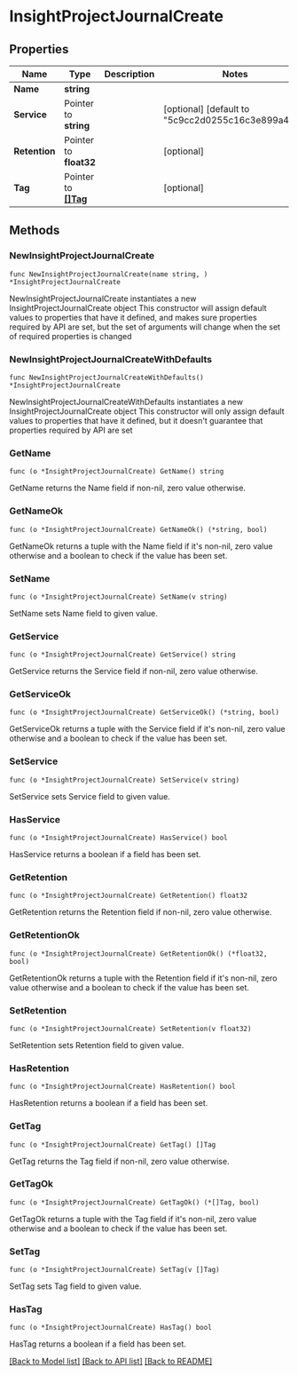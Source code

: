 # InsightProjectJournalCreate

## Properties

Name | Type | Description | Notes
------------ | ------------- | ------------- | -------------
**Name** | **string** |  | 
**Service** | Pointer to **string** |  | [optional] [default to "5c9cc2d0255c16c3e899a4ea"]
**Retention** | Pointer to **float32** |  | [optional] 
**Tag** | Pointer to [**[]Tag**](Tag.md) |  | [optional] 

## Methods

### NewInsightProjectJournalCreate

`func NewInsightProjectJournalCreate(name string, ) *InsightProjectJournalCreate`

NewInsightProjectJournalCreate instantiates a new InsightProjectJournalCreate object
This constructor will assign default values to properties that have it defined,
and makes sure properties required by API are set, but the set of arguments
will change when the set of required properties is changed

### NewInsightProjectJournalCreateWithDefaults

`func NewInsightProjectJournalCreateWithDefaults() *InsightProjectJournalCreate`

NewInsightProjectJournalCreateWithDefaults instantiates a new InsightProjectJournalCreate object
This constructor will only assign default values to properties that have it defined,
but it doesn't guarantee that properties required by API are set

### GetName

`func (o *InsightProjectJournalCreate) GetName() string`

GetName returns the Name field if non-nil, zero value otherwise.

### GetNameOk

`func (o *InsightProjectJournalCreate) GetNameOk() (*string, bool)`

GetNameOk returns a tuple with the Name field if it's non-nil, zero value otherwise
and a boolean to check if the value has been set.

### SetName

`func (o *InsightProjectJournalCreate) SetName(v string)`

SetName sets Name field to given value.


### GetService

`func (o *InsightProjectJournalCreate) GetService() string`

GetService returns the Service field if non-nil, zero value otherwise.

### GetServiceOk

`func (o *InsightProjectJournalCreate) GetServiceOk() (*string, bool)`

GetServiceOk returns a tuple with the Service field if it's non-nil, zero value otherwise
and a boolean to check if the value has been set.

### SetService

`func (o *InsightProjectJournalCreate) SetService(v string)`

SetService sets Service field to given value.

### HasService

`func (o *InsightProjectJournalCreate) HasService() bool`

HasService returns a boolean if a field has been set.

### GetRetention

`func (o *InsightProjectJournalCreate) GetRetention() float32`

GetRetention returns the Retention field if non-nil, zero value otherwise.

### GetRetentionOk

`func (o *InsightProjectJournalCreate) GetRetentionOk() (*float32, bool)`

GetRetentionOk returns a tuple with the Retention field if it's non-nil, zero value otherwise
and a boolean to check if the value has been set.

### SetRetention

`func (o *InsightProjectJournalCreate) SetRetention(v float32)`

SetRetention sets Retention field to given value.

### HasRetention

`func (o *InsightProjectJournalCreate) HasRetention() bool`

HasRetention returns a boolean if a field has been set.

### GetTag

`func (o *InsightProjectJournalCreate) GetTag() []Tag`

GetTag returns the Tag field if non-nil, zero value otherwise.

### GetTagOk

`func (o *InsightProjectJournalCreate) GetTagOk() (*[]Tag, bool)`

GetTagOk returns a tuple with the Tag field if it's non-nil, zero value otherwise
and a boolean to check if the value has been set.

### SetTag

`func (o *InsightProjectJournalCreate) SetTag(v []Tag)`

SetTag sets Tag field to given value.

### HasTag

`func (o *InsightProjectJournalCreate) HasTag() bool`

HasTag returns a boolean if a field has been set.


[[Back to Model list]](../README.md#documentation-for-models) [[Back to API list]](../README.md#documentation-for-api-endpoints) [[Back to README]](../README.md)


